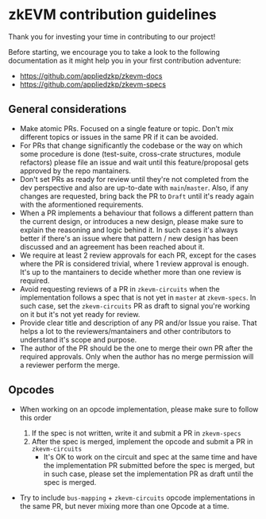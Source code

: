 # zkEVM contribution guidelines

Thank you for investing your time in contributing to our project! 

Before starting, we encourage you to take a look to the following documentation as it might help you in your first contribution adventure:
- https://github.com/appliedzkp/zkevm-docs
- https://github.com/appliedzkp/zkevm-specs

## General considerations
- Make atomic PRs. Focused on a single feature or topic. Don't mix different topics or issues in the same PR if it can be avoided.
- For PRs that change significantly the codebase or the way on which some procedure is done (test-suite, cross-crate structures, module refactors) please file an issue and wait until this feature/proposal gets approved by the repo mantainers.
- Don't set PRs as ready for review until they're not completed from the dev perspective and also are up-to-date with `main`/`master`. Also, if any changes are requested, bring back the PR to `Draft` until it's ready again with the aformentioned requirements.
- When a PR implements a behaviour that follows a different pattern than the current design, or introduces a new design, please make sure to explain the reasoning and logic behind it. In such cases it's always better if there's an issue where that pattern / new design has been discussed and an agreement has been reached about it.
- We require at least 2 review approvals for each PR, except for the cases where the PR is considered trivial, where 1 review approval is enough.
It's up to the mantainers to decide whether more than one review is required.
- Avoid requesting reviews of a PR in `zkevm-circuits` when the implementation follows a spec that is not yet in `master` at `zkevm-specs`.  In such case, set the `zkevm-circuits` PR as draft to signal you're working on it but it's not yet ready for review.
- Provide clear title and description of any PR and/or Issue you raise. That helps a lot to the reviewers/mantainers and other contributors to understand it's scope and purpose.
- The author of the PR should be the one to merge their own PR after the required approvals.  Only when the author has no merge permission will a reviewer perform the merge.

## Opcodes

- When working on an opcode implementation, please make sure to follow this order
    1. If the spec is not written, write it and submit a PR in `zkevm-specs`
    2. After the spec is merged, implement the opcode and submit a PR in `zkevm-circuits`
        - It's OK to work on the circuit and spec at the same time and have the implementation PR submitted before the spec is merged, but in such case, please set the implementation PR as draft until the spec is merged.

- Try to include `bus-mapping` + `zkevm-circuits` opcode implementations in the same PR, but never mixing more than one Opcode at a time.
